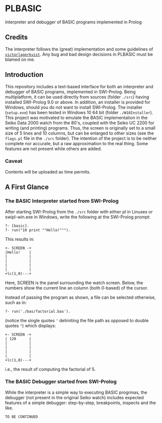 # PLBASIC
Interpreter and debugger of BASIC programs implemented in Prolog

## Credits
The interpreter follows the (great) implementation and some guidelines of [`victorlagerkvist`](https://prologomenon.wordpress.com/2020/10/25/writing-a-basic-interpreter-part-1/).
Any bug and bad design decisions in PLBASIC must be blamed on me.

## Introduction
This repository includes a text-based interface for both an interpreter and debugger of BASIC programs, implemented in SWI-Prolog.
Being multiplatform, it can be used directly from sources (folder `./src`) having installed SWI-Prolog 9.0 or above. 
In addition, an installer is provided for Windows, should you do not want to install SWI-Prolog.
The installer (`setup.exe`) has been tested in Windows 10 64 bit (folder `./W10Installer`).
This project was motivated to emulate the BASIC implementation in the Seiko Data 2000 watch from the 80's, coupled with the Seiko UC 2200 for writing (and printing) programs.
Thus, the screen is originally set to a small size of 5 lines and 10 columns, but can be enlarged to other sizes (see the `flags.pl` file in the `./src` folder).
The intention of the project is to be neither complete nor accurate, but a raw approximation to the real thing.
Some features are not present while others are added.

### Caveat
Contents will be uploaded as time permits.

## A First Glance

### The BASIC Interpreter started from SWI-Prolog

After starting SWI-Prolog from the `./src` folder with either pl in Linuxes or swipl-win.exe in Windows, write the following at the SWI-Prolog prompt:

```
?- [basic].
?- run("10 print ""Hello!""").
```

This results in:

```
+- SCREEN -+
|Hello!    |
|          |
|          |
|          |
|          |
+lc(1,0)---+
```

Here, SCREEN is the panel surrounding the watch screen. Below, the numbers show the current line an column (both 0-based) of the cursor.

Instead of passing the program as shown, a file can be selected otherwise, such as in:

```
?- run('./bas/factorial.bas').
```

(notice the single quotes `'` delimiting the file path as opposed to double quotes `"`) which displays:

```
+- SCREEN -+
| 120      |
|          |
|          |
|          |
|          |
+lc(1,0)---+
```

i.e., the result of computing the factorial of 5.

### The BASIC Debugger started from SWI-Prolog

While the interpreter is a simple way to executing BASIC progrmas, the debugger (not present in the original Seiko watch) includes expected features of a simple debugger: step-by-step, breakpoints, inspects and the like.

`TO BE CONTINUED`

